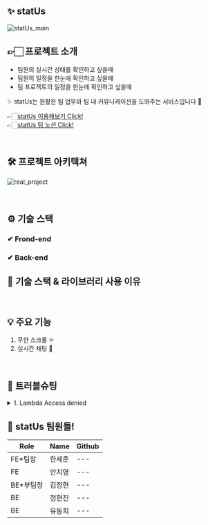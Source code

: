 ## ✨ statUs
![statUs_main](https://www.notion.so/statUs-d2e9ed521e204b79ab20263e8823e744#7aded78315544a7990b520d559996842)

## 👉🏻 프로젝트 소개 <br>
- 팀원의 실시간 상태를 확인하고 싶을때
- 팀원의 일정을 한눈에 확인하고 싶을때
- 팀 프로젝트의 일정을 한눈에 확인하고 싶을때

✨ statUs는 원활한 팀 업무와 팀 내 커뮤니케이션을 도와주는 서비스입니다 🥳

👉🏻[statUs 이용해보기 Click!](https://www.status.gift/) <br>
👉🏻[statUs 팀 노션 Click!](https://www.notion.so/statUs-d2e9ed521e204b79ab20263e8823e744)

<br>

## 🛠 프로젝트 아키텍쳐
![real_project](https://user-images.githubusercontent.com/113870221/206828371-2234b618-f39e-4309-9bc3-acb29cb6a19d.png)


<br>


## ⚙ 기술 스택

### ✔ Frond-end
<div>
</div>


### ✔ Back-end
<div>
</div>




## 📝 기술 스택 & 라이브러리 사용 이유



<br>

## 💡 주요 기능
1. 무한 스크롤 ♾
2. 실시간 채팅 💬



<br>

## 🔆 트러블슈팅
<details>
<summary> 1. Lambda Access denied </summary>
<div markdown="1">

  <br>

‼️ **문제 상황**  : S3 버켓에 이미지가 올라가지만 lambda 트리거가 작동을 하지 않고 access denied 403 에러를 띄우는 문제

  <br>
  
1️⃣ **해결방안 1안** : access denied가 뜨므로 권한에서 문제가 있는 것으로 판단하고 IAM 권한쪽으로 수정하고 다시시도 → 실패(access denied 403) → 다시 처음부터 AWS 세팅 → 실패(access denied 403)

2️⃣ **해결방안 2안** : AWS의 세팅에 문제가 없으면 lambda에 문제가 있을 것이라 판단하고 함수와 트리거 수정하고 다시시도 → 실패(access denied 403) → lambda와 s3를 다시 만들며 진행 → 실패(access denied 403)

3️⃣ **해결방안 3안** : lambda와 권한을 건드려봤으나 해결이 되지 않아 multerMiddleware 코드 다시작성 시도 → 실패(access denied 403) → multer 세팅을 바꾸며 다시시도 → 이름을 현재날짜로만 바꿔줬을 때 성공

<br>
  
</div>
</details>


 
## 👻 statUs 팀원들!

|Role|Name|Github|
|---|---|---|
|FE*팀장|한세준|---|
|FE|안치영|---|
|BE*부팀장|김정현|---|
|BE|정현진|---|
|BE|유동희|---|
